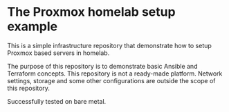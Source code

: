 # The Proxmox homelab setup example

This is a simple infrastructure repository that demonstrate how to setup Proxmox based servers in homelab.

The purpose of this repository is to demonstrate basic Ansible and Terraform concepts. This repository is not a ready-made platform. Network settings, storage and some other configurations are outside the scope of this repository.

Successfully tested on bare metal.
